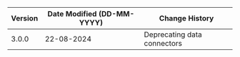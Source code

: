 | **Version** | **Date Modified (DD-MM-YYYY)** | **Change History**                                                 |
|-------------|--------------------------------|--------------------------------------------------------------------|
| 3.0.0       | 22-08-2024                     | Deprecating data connectors    										|
